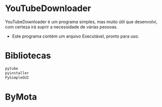 # YouTubeDownloader
YouTubeDownloader é um programa simples, mas muito útil que desenvolvi, com certeza irá suprir a necessidade de várias pessoas.
- Este programa contém um arquivo Executável, pronto para uso.

# Bibliotecas
```bash
pytube
pyinstaller
PySimpleGUI
```

<h1>ByMota</h1>

